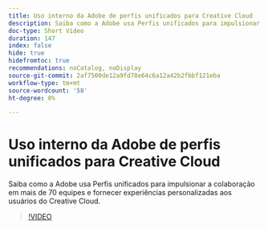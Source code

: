 ```yaml
---
title: Uso interno da Adobe de perfis unificados para Creative Cloud
description: Saiba como a Adobe usa Perfis unificados para impulsionar a colaboração em mais de 70 equipes e fornecer experiências personalizadas aos usuários do Creative Cloud.
doc-type: Short Video
duration: 147
index: false
hide: true
hidefromtoc: true
recommendations: noCatalog, noDisplay
source-git-commit: 2af7500de12a9fd78e64c6a12a42b2fbbf121eba
workflow-type: tm+mt
source-wordcount: '58'
ht-degree: 0%

---
```



# Uso interno da Adobe de perfis unificados para Creative Cloud

Saiba como a Adobe usa Perfis unificados para impulsionar a colaboração em mais de 70 equipes e fornecer experiências personalizadas aos usuários do Creative Cloud.

<!-- 62_S655_3442541_146_adobes-internal-use-of-unified-profiles-for-creative-cloud -->
>[!VIDEO](https://video.tv.adobe.com/v/3458283/?learn=on&enablevpops=true)

